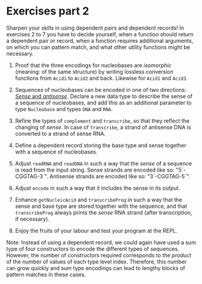 # Exercises part 2

Sharpen your skills in using dependent pairs and dependent records! In exercises 2 to 7 you have to decide yourself, when a function should return a dependent pair or record, when a function requires additional arguments, on which you can pattern match, and what other utility functions might be necessary.

1. Proof that the three encodings for nucleobases are *isomorphic* (meaning: of the same structure) by writing lossless conversion functions from `Acid1` to `Acid2` and back. Likewise for `Acid1` and `Acid3`.

2. Sequences of nucleobases can be encoded in one of two directions: [*Sense* and *antisense*](<https://en.wikipedia.org/wiki/Sense_(molecular_biology)>). Declare a new data type to describe the sense of a sequence of nucleobases, and add this as an additional parameter to type `Nucleobase` and types `DNA` and `RNA`.

3. Refine the types of `complement` and `transcribe`, so that they reflect the changing of *sense*. In case of `transcribe`, a strand of antisense DNA is converted to a strand of sense RNA.

4. Define a dependent record storing the base type and sense together with a sequence of nucleobases.

5. Adjust `readRNA` and `readDNA` in such a way that the *sense* of a sequence is read from the input string. Sense strands are encoded like so: "5´-CGGTAG-3´". Antisense strands are encoded like so: "3´-CGGTAG-5´".

6. Adjust `encode` in such a way that it includes the sense in its output.

7. Enhance `getNucleicAcid` and `transcribeProg` in such a way that the sense and base type are stored together with the sequence, and that `transcribeProg` always prints the *sense* RNA strand (after transcription, if necessary).

8. Enjoy the fruits of your labour and test your program at the REPL.

Note: Instead of using a dependent record, we could again have used a sum type of four constructors to encode the different types of sequences. However, the number of constructors required corresponds to the *product* of the number of values of each type level index. Therefore, this number can grow quickly and sum type encodings can lead to lengthy blocks of pattern matches in these cases.
